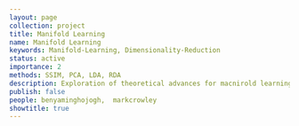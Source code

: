 ```yaml
---
layout: page
collection: project
title: Manifold Learning
name: Manifold Learning
keywords: Manifold-Learning, Dimensionality-Reduction
status: active
importance: 2
methods: SSIM, PCA, LDA, RDA
description: Exploration of theoretical advances for macnirold learning and uses of these in medical imaging.
publish: false
people: benyaminghojogh,  markcrowley
showtitle: true
---
```


